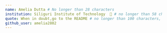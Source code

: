 ```yaml
---
name: Amelia Dutta # No longer than 28 characters
institution: Siliguri Institute of Technology  🚩 # no longer than 58 characters
quote: When in doubt,go to the README # no longer than 100 characters, avoid using quotes(") to guarantee the format remains the same.
github_user: amelia2802
---
```

